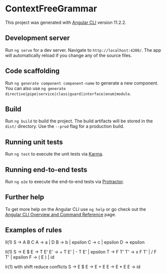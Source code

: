 # ContextFreeGrammar

This project was generated with [Angular CLI](https://github.com/angular/angular-cli) version 11.2.2.

## Development server

Run `ng serve` for a dev server. Navigate to `http://localhost:4200/`. The app will automatically reload if you change any of the source files.

## Code scaffolding

Run `ng generate component component-name` to generate a new component. You can also use `ng generate directive|pipe|service|class|guard|interface|enum|module`.

## Build

Run `ng build` to build the project. The build artifacts will be stored in the `dist/` directory. Use the `--prod` flag for a production build.

## Running unit tests

Run `ng test` to execute the unit tests via [Karma](https://karma-runner.github.io).

## Running end-to-end tests

Run `ng e2e` to execute the end-to-end tests via [Protractor](http://www.protractortest.org/).

## Further help

To get more help on the Angular CLI use `ng help` or go check out the [Angular CLI Overview and Command Reference](https://angular.io/cli) page.

## Examples of rules

ll(1)
S -> A B C
A -> a | D
B -> b | epsilon
C -> c | epsilon
D -> epsilon

ll(1)
S -> E $
E -> T E'
E' -> + T E' | - T E' | epsilon
T -> F T'
T' -> x F T' | / F T' | epsilon
F -> ( E ) | id

lr(1) with shift reduce conflicts
S -> E $
E -> E + E
E -> E * E
E -> id

